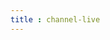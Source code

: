 ```yaml
---
title : channel-live
---
```


<!-- ## channel-live -->

<!-- UTSCOMJSON.channel-live.name -->

<!-- UTSCOMJSON.channel-live.description -->

<!-- UTSCOMJSON.channel-live.compatibility -->

<!-- UTSCOMJSON.channel-live.attribute -->

<!-- UTSCOMJSON.channel-live.event -->

<!-- UTSCOMJSON.channel-live.component_type -->

<!-- UTSCOMJSON.channel-live.children -->

<!-- UTSCOMJSON.channel-live.example -->

<!-- UTSCOMJSON.channel-live.reference -->
